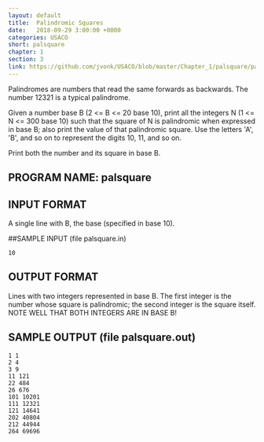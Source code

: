 ```yaml
---
layout: default
title:  Palindromic Squares
date:   2018-09-29 3:00:00 +0000
categories: USACO
short: palsquare
chapter: 1
section: 3
link: https://github.com/jvonk/USACO/blob/master/Chapter_1/palsquare/palsquare.java
---
```

Palindromes are numbers that read the same forwards as backwards. The number 12321 is a typical palindrome.

Given a number base B (2 <= B <= 20 base 10), print all the integers N (1 <= N <= 300 base 10) such that the square of N is palindromic when expressed in base B; also print the value of that palindromic square. Use the letters 'A', 'B', and so on to represent the digits 10, 11, and so on.

Print both the number and its square in base B.

## PROGRAM NAME: palsquare

## INPUT FORMAT
A single line with B, the base (specified in base 10).

##SAMPLE INPUT (file palsquare.in)
```
10
```

## OUTPUT FORMAT
Lines with two integers represented in base B. The first integer is the number whose square is palindromic; the second integer is the square itself. NOTE WELL THAT BOTH INTEGERS ARE IN BASE B!

## SAMPLE OUTPUT (file palsquare.out)
```
1 1
2 4
3 9
11 121
22 484
26 676
101 10201
111 12321
121 14641
202 40804
212 44944
264 69696
```